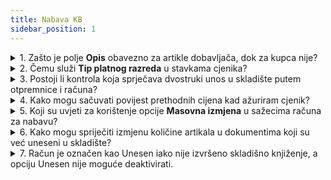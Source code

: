 ```yaml
---
title: Nabava KB
sidebar_position: 1
---
```


<details>

  <summary>1. Zašto je polje <b>Opis</b> obavezno za artikle dobavljača, dok za kupca nije?</summary>
  
Kupcu je važno znati svoj šifru artikla, dok opis nije presudan jer se u ispisu koristi upravo ta šifra. S druge strane, za dobavljača opis može sadržavati tehnički važne informacije, posebno ako se podaci uvoze iz drugih sustava.  

</details>


<details>

  <summary>2. Čemu služi <b>Tip platnog razreda</b> u stavkama cjenika?</summary>
  
Tip platnog razreda unijeta u stavku cjenika automatski se predlaže u dokumentima. U suprotnom, korisnik mora ručno odabrati koju vrstu razreda želi primijeniti. Za isti artikl moguće je definirati više razreda popusta.


</details>


<details>

  <summary>3. Postoji li kontrola koja sprječava dvostruki unos u skladište putem otpremnice i računa?</summary>
  
Da. Ako je račun povezan s otpremnicom koja je već knjižena (unos ili iznos iz skladišta), nije moguće ponovno obaviti skladišno knjiženje putem računa, osim ako u vrsti dokumenta računa nije aktivirana opcija Odvoji. U tom slučaju, moguće je knjižiti i otpremnicu i račun.

</details>


<details>

  <summary>4. Kako mogu sačuvati povijest prethodnih cijena kad ažuriram cjenik? </summary>
  
Potrebno je prethodno napraviti duplikat dokumenta cjenika prije ažuriranja cijena, kako bi se sačuvala povijest.  

</details>


<details>

  <summary>5. Koji su uvjeti za korištenje opcije <b>Masovna izmjena</b> u sažecima računa za nabavu? </summary>
  
Uvjeti su sljedeći:         
 1. Cijena ne smije sadržavati PDV;     
 2. Artikli ne smiju imati popuste;
 3. Artikli moraju imati stvarnu količinu.  

</details>


<details>

  <summary>6. Kako mogu spriječiti izmjenu količine artikala u dokumentima koji su već uneseni u skladište? </summary>
  
Potrebno je otvoriti Početne parametre skladišta za tekuću godinu i deaktivirati opciju  **Izmjena količine** u dijelu *Izmjena skladišne evidencije iz dokumenata*. Time se onemogućuje izmjena količine u stavkama dokumenata koji su već evidentirani u skladištu.  

</details>


<details>

  <summary>7. Račun je označen kao Unesen iako nije izvršeno skladišno knjiženje, a opciju Unesen nije moguće deaktivirati. </summary>
  
Ako je račun kreiran na temelju otpremnice koja je već unesena u skladište, tada je aktivan opći parametar VE-PurchaseInvoices_VerifyLoadStatusDDT  koji onemogućuje izmjenu statusa Unesen i na razini računa.       

</details>